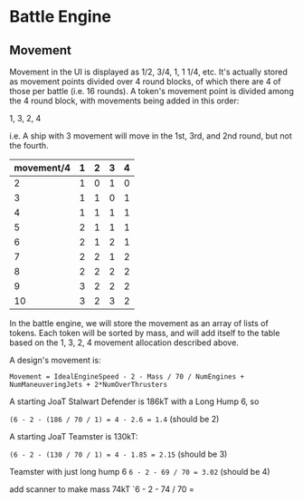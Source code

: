 # Battle Engine

## Movement

Movement in the UI is displayed as 1/2, 3/4, 1, 1 1/4, etc. It's actually stored as movement points divided over 4 round blocks, of which there are 4 of
those per battle (i.e. 16 rounds). A token's movement point is divided among the 4 round block, with movements being added in this order:

1, 3, 2, 4

i.e. A ship with 3 movement will move in the 1st, 3rd, and 2nd round, but not the fourth.

| movement/4 | 1   | 2   | 3   | 4   |
| ---------- | --- | --- | --- | --- |
| 2          | 1   | 0   | 1   | 0   |
| 3          | 1   | 1   | 0   | 1   |
| 4          | 1   | 1   | 1   | 1   |
| 5          | 2   | 1   | 1   | 1   |
| 6          | 2   | 1   | 2   | 1   |
| 7          | 2   | 2   | 1   | 2   |
| 8          | 2   | 2   | 2   | 2   |
| 9          | 3   | 2   | 2   | 2   |
| 10         | 3   | 2   | 3   | 2   |

In the battle engine, we will store the movement as an array of lists of tokens. Each token will be sorted by mass, and will add itself to the
table based on the 1, 3, 2, 4 movement allocation described above.

A design's movement is:

```
Movement = IdealEngineSpeed - 2 - Mass / 70 / NumEngines + NumManeuveringJets + 2*NumOverThrusters
```

A starting JoaT Stalwart Defender is 186kT with a Long Hump 6, so

`(6 - 2 - (186 / 70 / 1) = 4 - 2.6 = 1.4` (should be 2)

A starting JoaT Teamster is 130kT:

`(6 - 2 - (130 / 70 / 1) = 4 - 1.85 = 2.15` (should be 3)

Teamster with just long hump 6
`6 - 2 - 69 / 70 = 3.02` (should be 4)

add scanner to make mass 74kT
`6 - 2 - 74 / 70 = 

